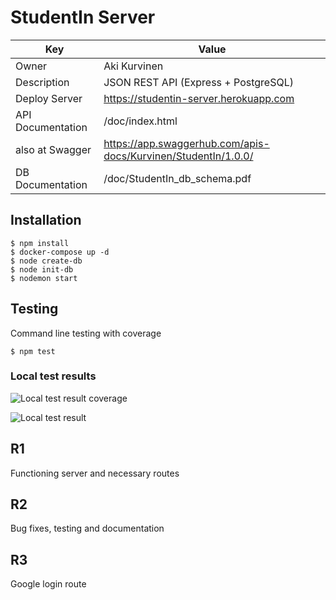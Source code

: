 # StudentIn Server

| Key               | Value                          |
| ----------------- | ------------------------------ |
| Owner             | Aki Kurvinen                   |
| Description       | JSON REST API  (Express + PostgreSQL)           |
| Deploy Server     | https://studentin-server.herokuapp.com |
| API Documentation | /doc/index.html  |
| also at Swagger | https://app.swaggerhub.com/apis-docs/Kurvinen/StudentIn/1.0.0/                 |
| DB Documentation | /doc/StudentIn_db_schema.pdf |


## Installation

```
$ npm install
$ docker-compose up -d
$ node create-db
$ node init-db
$ nodemon start
```

## Testing

Command line testing with coverage

```
$ npm test
```


### Local test results

![Local test result coverage](https://github.com/AkiKurvinen/studentin-client/blob/master/screenshots/local_server_test_coverage.JPG)

![Local test result](https://github.com/AkiKurvinen/studentin-client/blob/master/screenshots/jest_local_test.JPG)

## R1

Functioning server and necessary routes

## R2

Bug fixes, testing and documentation

## R3

Google login route
